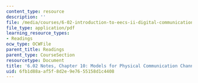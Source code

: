 ```yaml
---
content_type: resource
description: ''
file: /media/courses/6-02-introduction-to-eecs-ii-digital-communication-systems-fall-2012/6fb1d88aaf5f8d2e9e7655158d1c4408_MIT6_02F12_chap10.pdf
file_type: application/pdf
learning_resource_types:
- Readings
ocw_type: OCWFile
parent_title: Readings
parent_type: CourseSection
resourcetype: Document
title: '6.02 Notes, Chapter 10: Models for Physical Communication Channels'
uid: 6fb1d88a-af5f-8d2e-9e76-55158d1c4408
---
```

